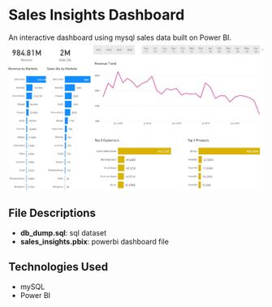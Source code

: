 # Sales Insights Dashboard
An interactive dashboard using mysql sales data built on Power BI. 
![image](https://github.com/bijilsubhash/sales-insights-dashboard/blob/master/power-bi-dashboard.jpg)
## File Descriptions
- **db_dump.sql**: sql dataset
- **sales_insights.pbix**: powerbi dashboard file
## Technologies Used
- mySQL
- Power BI
